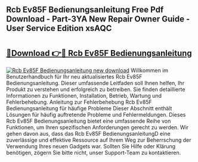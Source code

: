 ## Rcb Ev85F Bedienungsanleitung Free Pdf Download - Part-3YA New Repair Owner Guide - User Service Edition xsAQC

# <h2><a href="http://df0tuof.blite.top/?on=Rcb+Ev85F+Bedienungsanleitung">🔗Download 👉🔴 Rcb Ev85F Bedienungsanleitung</a></h2>

[![Rcb Ev85F Bedienungsanleitung new download](https://i.imgur.com/lujVjoI.png)](http://df0tuof.blite.top/?on=Rcb+Ev85F+Bedienungsanleitung)
Willkommen im Benutzerhandbuch für Ihr neu aktualisiertes Rcb Ev85F Bedienungsanleitung. Dieser umfassende Leitfaden soll Ihnen helfen, Ihr Produkt zu verstehen und erfolgreich zu betreiben. Sie finden detaillierte Informationen zu Funktionen, Installation, Betrieb, Wartung und Fehlerbehebung. Anleitung zur Fehlerbehebung Rcb Ev85F Bedienungsanleitung für häufige Probleme Dieser Abschnitt enthält Lösungen für häufig auftretende Probleme und Fehlermeldungen. Dieses Rcb Ev85F Bedienungsanleitung bietet eine umfassende Reihe von Funktionen, um Ihren spezifischen Anforderungen gerecht zu werden. Wir gehen davon aus, dass das Rcb Ev85F BedienungsanleitungD eine zuverlässige und effektive Ressource auf Ihrem Weg zur Beherrschung der Verwendung Ihres neuen Gadgets war. Sollten Sie Hilfe oder Klärung benötigen, zögern Sie bitte nicht, unser Support-Team zu kontaktieren.
